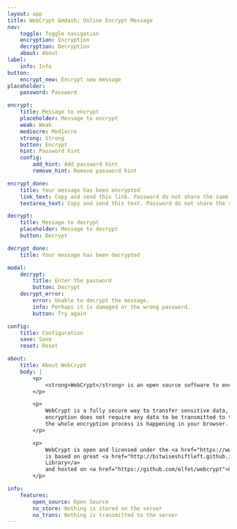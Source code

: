 ```yaml
---
layout: app
title: WebCrypt &mdash; Online Encrypt Message
nav:
    toggle: Toggle navigation
    encryption: Encryption
    decryption: Decryption
    about: About
label:
    info: Info
button:
    encrypt_new: Encrypt new message
placeholder:
    password: Password

encrypt:
    title: Message to encrypt
    placeholder: Message to encrypt
    weak: Weak
    mediocre: Mediocre
    strong: Strong
    button: Encrypt
    hint: Password hint
    config:
        add_hint: Add password hint
        remove_hint: Remove password hint

encrypt_done:
    title: Your message has been encrypted
    link_text: Copy and send this link. Password do not share the same channel as the link.
    textarea_text: Copy and send this text. Password do not share the same channel as the text.

decrypt:
    title: Message to decrypt
    placeholder: Message to decrypt
    button: Decrypt

decrypt_done:
    title: Your message has been decrypted

modal:
    decrypt:
        title: Enter the password
        button: Decrypt
    decrypt_error:
        error: Unable to decrypt the message.
        info: Perhaps it is damaged or the wrong password.
        button: Try again

config:
    title: Configuration
    save: Save
    reset: Reset

about:
    title: About WebCrypt
    body: |
        <p>
            <strong>WebCrypt</strong> is an open source software to encrypt messages in the browser.
        </p>

        <p>
            WebCrypt is a fully secure way to transfer sensitive data, as no messages are stored on the server and
            encryption does not require any data to be transmitted to the server, 
            the whole encryption process is happening in your browser.
        </p>

        <p>
            WebCrypt is open and licensed under the <a href="https://www.gnu.org/licenses/gpl.html">GNU GPL</a>. It
            is based on great <a href="http://bitwiseshiftleft.github.io/sjcl/">Stanford Javascript Crypto
            Library</a>
            and hosted on <a href="https://github.com/elfet/webcrypt">GitHub</a> Pages.
        </p>

info:
    features:
        open_source: Open Source
        no_store: Nothing is stored on the server
        no_trans: Nothing is transmitted to the server
---
```

